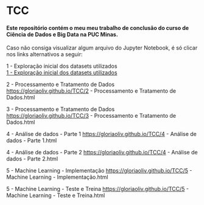 # TCC
#### Este repositório contém o meu meu trabalho de conclusão do curso de Ciência de Dados e Big Data na PUC Minas.

Caso não consiga visualizar algum arquivo do Jupyter Notebook, é só clicar nos links alternativos a seguir:

1 - Exploração inicial dos datasets utilizados <br>
[1 - Exploração inicial dos datasets utilizados](https://gloriaoliv.github.io/TCC/paginasHTML/1%20-%20Explorac%CC%A7a%CC%83o%20inicial%20dos%20datasets%20utilizados.html)


2 - Processamento e Tratamento de Dados
https://gloriaoliv.github.io/TCC/2 - Processamento e Tratamento de Dados.html

3 - Processamento e Tratamento de Dados
https://gloriaoliv.github.io/TCC/3 - Processamento e Tratamento de Dados.html

4 - Análise de dados - Parte 1
https://gloriaoliv.github.io/TCC/4 - Análise de dados - Parte 1.html

4 - Análise de dados - Parte 2
https://gloriaoliv.github.io/TCC/4 - Análise de dados - Parte 2.html

5 - Machine Learning - Implementação
https://gloriaoliv.github.io/TCC/5 - Machine Learning - Implementação.html

5 - Machine Learning - Teste e Treina
https://gloriaoliv.github.io/TCC/5 - Machine Learning - Teste e Treina.html
